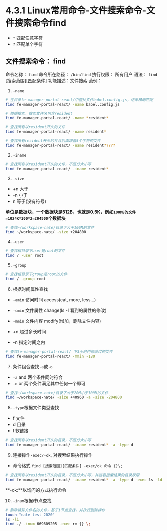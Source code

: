 # 4.3.1 Linux常用命令-文件搜索命令-文件搜索命令find

- `*` 匹配任意字符
- `?` 匹配单个字符

## 文件搜索命令： find
命令名称： `find`
命令所在路径： `/bin/find`
执行权限： 所有用户
语法： `find` [搜索范围][匹配条件]
功能描述：文件搜索
范例：
1. `-name`
```bash
# 在目录fe-manager-portal-react/中查找文件babel.config.js，结果精确匹配
find fe-manager-portal-react/ -name babel.config.js

# 模糊搜索，搜索文件名包含resident
find fe-manager-portal-react/ -name *resident*

# 查找所有以resident开头的文件
find fe-manager-portal-react/ -name resident*

# 查找所有resident开头的并且后面跟着5个字符的文件
find fe-manager-portal-react/ -name resident?????
```
2. `-iname`
```bash
# 查找所有以resident开头的文件，不区分大小写
find fe-manager-portal-react/ -iname resident*
```

3. `-size`
- +n 大于
- -n 小于
- n 等于(没有符号)

**单位是数据块，一个数据块是512B，也就是0.5K，例如`100MB的文件=1024K*100*2=204800`个数据块**

```bash
# 查找~/workspace-nate/目录下大于100M的文件
find ~/workspace-nate/ -size +204800

```
4. `-user`
```bash
# 查找根目录下user是root的文件
find / -user root
```
5. `-group`
```bash
# 查找根目录下group是root的文件
find / -group root
```
6. 根据时间属性查找
- `-amin` 访问时间 access(cat, more, less...)
- `-cmin` 文件属性 change(ls -l 看到的属性的修改)
- `-mmin` 文件内容 modify(增加，删除文件内容)

- +n 超过多长时间
- -n 指定时间之内

```bash
# 查找fe-manager-portal-react/ 下3小时内修改过的文件
find fe-manager-portal-react/ -mmin -180
```
7. 条件组合查找`-a`或`-o`
- `-a` and 两个条件同时符合
- `-o` or 两个条件满足其中任何一个即可

```bash
# 查找~/workspace-nate/目录下大于20M小于100M的文件
find ~/workspace-nate/ -size +40960 -a -size -204800
```
8. `-type`根据文件类型查找
- f 文件
- d 目录
- l 软链接
```bash
# 查找所有以resident开头的目录，不区分大小写
find fe-manager-portal-react/ -iname resident* -a -type d
```
9. 连接操作`-exec/-ok`, 对搜索结果执行操作
- 命令格式 `find [搜索范围][匹配条件] -exec/ok 命令 {}\;`

```bash
# 查找所有以resident开头的目录，不区分大小写，并查看搜索结果的目录权限
find fe-manager-portal-react/ -iname resident* -a -type d -exec ls -ld {} \;
```
**-ok:**以询问的方式执行命令

10. `-inum`根据i节点查找
```bash
# 删除特殊文件名的文件，基于i节点查找，并执行删除操作
touch "nate test 2020"
ls -li
find ./ -inum 669609205 -exec rm {} \;
```
